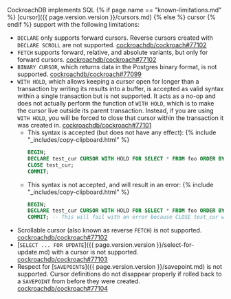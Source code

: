 CockroachDB implements SQL {% if page.name == "known-limitations.md" %} [cursor]({{ page.version.version }}/cursors.md) {% else %} cursor {% endif %} support with the following limitations:

- `DECLARE` only supports forward cursors. Reverse cursors created with `DECLARE SCROLL` are not supported. [cockroachdb/cockroach#77102](https://github.com/cockroachdb/cockroach/issues/77102)
- `FETCH` supports forward, relative, and absolute variants, but only for forward cursors. [cockroachdb/cockroach#77102](https://github.com/cockroachdb/cockroach/issues/77102)
- `BINARY CURSOR`, which returns data in the Postgres binary format, is not supported. [cockroachdb/cockroach#77099](https://github.com/cockroachdb/cockroach/issues/77099)
- `WITH HOLD`, which allows keeping a cursor open for longer than a transaction by writing its results into a buffer, is accepted as valid syntax within a single transaction but is not supported. It acts as a no-op and does not actually perform the function of `WITH HOLD`, which is to make the cursor live outside its parent transaction. Instead, if you are using `WITH HOLD`, you will be forced to close that cursor within the transaction it was created in. [cockroachdb/cockroach#77101](https://github.com/cockroachdb/cockroach/issues/77101)
    - This syntax is accepted (but does not have any effect):
        {% include "_includes/copy-clipboard.html" %}
        ~~~ sql
        BEGIN;
        DECLARE test_cur CURSOR WITH HOLD FOR SELECT * FROM foo ORDER BY bar;
        CLOSE test_cur;
        COMMIT;
        ~~~
    - This syntax is not accepted, and will result in an error:
        {% include "_includes/copy-clipboard.html" %}
        ~~~ sql
        BEGIN;
        DECLARE test_cur CURSOR WITH HOLD FOR SELECT * FROM foo ORDER BY bar;
        COMMIT; -- This will fail with an error because CLOSE test_cur was not called inside the transaction.
        ~~~
- Scrollable cursor (also known as reverse `FETCH`) is not supported. [cockroachdb/cockroach#77102](https://github.com/cockroachdb/cockroach/issues/77102)
- [`SELECT ... FOR UPDATE`]({{ page.version.version }}/select-for-update.md) with a cursor is not supported. [cockroachdb/cockroach#77103](https://github.com/cockroachdb/cockroach/issues/77103)
- Respect for [`SAVEPOINT`s]({{ page.version.version }}/savepoint.md) is not supported. Cursor definitions do not disappear properly if rolled back to a `SAVEPOINT` from before they were created. [cockroachdb/cockroach#77104](https://github.com/cockroachdb/cockroach/issues/77104)
